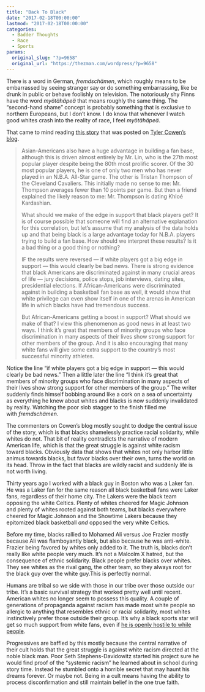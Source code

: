 ```yaml
---
title: "Back To Black"
date: "2017-02-18T00:00:00"
lastmod: "2017-02-18T00:00:00"
categories:
  - Badder Thoughts
  - Race
  - Sports
params:
  original_slug: "?p=9658"
  original_url: "https://thezman.com/wordpress/?p=9658"
---
```


There is a word in German, *fremdschämen*, which roughly means to be
embarrassed by seeing stranger say or do something embarrassing, like be
drunk in public or behave foolishly on television. The notoriously shy
Finns have the word *myötähäpeä* that means roughly the same thing. The
“second-hand shame” concept is probably something that is exclusive to
northern Europeans, but I don’t know. I do know that whenever I watch
good whites crash into the reality of race, I feel *myötähäpeä*.

That came to mind reading <a
href="https://www.nytimes.com/2017/02/17/opinion/sunday/the-color-of-fandom.html?action=click&amp;pgtype=Homepage&amp;clickSource=story-heading&amp;module=opinion-c-col-right-region&amp;region=opinion-c-col-right-region&amp;WT.nav=opinion-c-col-right-region&amp;_r=4&amp;mtrref=undefined&amp;assetType=opinion"
target="_blank">this story</a> that was posted on <a
href="http://marginalrevolution.com/marginalrevolution/2017/02/usa-nba-fact-day.html"
target="_blank">Tyler Cowen’s blog</a>.

> Asian-Americans also have a huge advantage in building a fan base,
> although this is driven almost entirely by Mr. Lin, who is the 27th
> most popular player despite being the 80th most prolific scorer. Of
> the 30 most popular players, he is one of only two men who has never
> played in an N.B.A. All-Star game. The other is Tristan Thompson of
> the Cleveland Cavaliers. This initially made no sense to me: Mr.
> Thompson averages fewer than 10 points per game. But then a friend
> explained the likely reason to me: Mr. Thompson is dating Khloé
> Kardashian.
>
> What should we make of the edge in support that black players get? It
> is of course possible that someone will find an alternative
> explanation for this correlation, but let’s assume that my analysis of
> the data holds up and that being black is a large advantage today for
> N.B.A. players trying to build a fan base. How should we interpret
> these results? Is it a bad thing or a good thing or nothing?
>
> IF the results were reversed — if white players got a big edge in
> support — this would clearly be bad news. There is strong evidence
> that black Americans are discriminated against in many crucial areas
> of life — jury decisions, police stops, job interviews, dating sites,
> presidential elections. If African-Americans were discriminated
> against in building a basketball fan base as well, it would show that
> white privilege can even show itself in one of the arenas in American
> life in which blacks have had tremendous success.
>
> But African-Americans getting a boost in support? What should we make
> of that? I view this phenomenon as good news in at least two ways. I
> think it’s great that members of minority groups who face
> discrimination in many aspects of their lives show strong support for
> other members of the group. And it is also encouraging that many white
> fans will give some extra support to the country’s most successful
> minority athletes.

Notice the line “if white players got a big edge in support — this would
clearly be bad news.” Then a little later the line “I think it’s great
that members of minority groups who face discrimination in many aspects
of their lives show strong support for other members of the group.” The
writer suddenly finds himself bobbing around like a cork on a sea of
uncertainty as everything he knew about whites and blacks is now
suddenly invalidated by reality. Watching the poor slob stagger to the
finish filled me with *fremdschämen*.

The commenters on Cowen’s blog mostly sought to dodge the central issue
of the story, which is that blacks shamelessly practice racial
solidarity, while whites do not. That bit of reality contradicts the
narrative of modern American life, which is that the great struggle is
against white racism toward blacks. Obviously data that shows that
whites not only harbor little animus towards blacks, but favor blacks
over their own, turns the world on its head. Throw in the fact that
blacks are wildly racist and suddenly life is not worth living.

Thirty years ago I worked with a black guy in Boston who was a Laker
fan. He was a Laker fan for the same reason all black basketball fans
were Laker fans, regardless of their home city. The Lakers were the
black team opposing the white Celtics. Plenty of whites cheered for
Magic Johnson and plenty of whites rooted against both teams, but blacks
everywhere cheered for Magic Johnson and the Showtime Lakers because
they epitomized black basketball *and* opposed the very white Celtics.

Before my time, blacks rallied to Mohamed Ali versus Joe Frazier mostly
because Ali was flamboyantly black, but also because he was anti-white.
Frazier being favored by whites only added to it. The truth is, blacks
don’t really like white people very much. It’s not a Malcolm X hatred,
but the consequence of ethnic solidarity. Black people prefer blacks
over whites. They see whites as the rival gang, the other team, so they
always root for the black guy over the white guy.This is perfectly
normal.

Humans are tribal so we side with those in our tribe over those outside
our tribe. It’s a basic survival strategy that worked pretty well until
recent. American whites no longer seem to possess this quality. A couple
of generations of propaganda against racism has made most white people
so allergic to anything that resembles ethnic or racial solidarity, most
whites instinctively prefer those outside their group. It’s why a black
sports star will get so much support from white fans, even if <a
href="http://www.mtv.com/news/2020342/lebron-james-i-cant-breathe-kyrie-irving-brooklyn/"
target="_blank">he is openly hostile to while people</a>.

Progressives are baffled by this mostly because the central narrative of
their cult holds that the great struggle is against white racism
directed at the noble black man. Poor Seth Stephens-Davidowitz started
his project sure he would find proof of the “systemic racism” he learned
about in school during story time. Instead he stumbled onto a horrible
secret that may haunt his dreams forever. Or maybe not. Being in a cult
means having the ability to process disconfirmation and still maintain
belief in the one true faith.
